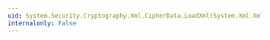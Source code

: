 ```yaml
---
uid: System.Security.Cryptography.Xml.CipherData.LoadXml(System.Xml.XmlElement)
internalonly: False
---
```

